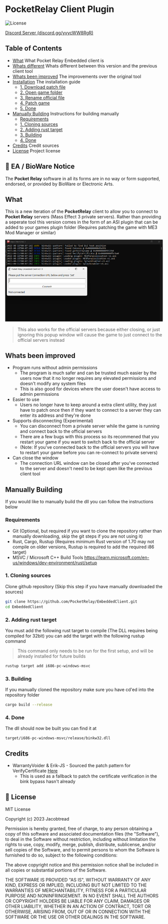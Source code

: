 # PocketRelay Client Plugin

![License](https://img.shields.io/github/license/PocketRelay/EmbeddedClient?style=for-the-badge)

[Discord Server (discord.gg/yvycWW8RgR)](https://discord.gg/yvycWW8RgR)

## Table of Contents

- [What](#what) What Pocket Relay Embedded client is
- [Whats different](#whats-different) Whats different between this version and the previous client tool
- [Whats been improved](#whats-been-improved) The improvements over the original tool
- [Installation](#installation) The installation guide
  - [1. Download patch file](#1-download-patch-file) 
  - [2. Open game folder](#2-open-game-folder) 
  - [3. Rename official file](#3-rename-official-file) 
  - [4. Patch game](#4-patch-game) 
  - [5. Done](#5-done) 
- [Manually Building](#manually-building) Instructions for building manually
  - [Requirements](#requirements)
  - [1. Cloning sources](#1-cloning-sources)
  - [2. Adding rust target](#2-adding-rust-target)
  - [3. Building](#3-building)
  - [4. Done](#4-done)
- [Credits](#credits) Credit sources
- [License](#license) Project license

## 📌 EA / BioWare Notice

The **Pocket Relay** software in all its forms are in no way or form supported, endorsed, or provided by BioWare or Electronic Arts. 


## What

This is a new iteration of the **PocketRelay** client to allow you to connect to **Pocket Relay** servers (Mass Effect 3 private servers). 
Rather than providing a seperate tool this version comes in the form of an ASI plugin that can be added to your games plugin folder
(Requires patching the game with ME3 Mod Manager or similar)

![Start](assets/start.png)

> This also works for the official servers because either closing, or just ignoring this popup window will cause the game to just connect to the official servers instead

## Whats been improved
- Program runs without admin permissions
    - The program is much safer and can be trusted much easier by the users now that it no longer requires any elevated permissions and doesn't modify any system files
    - This is also good for devices where the user doesn't have access to admin permissions
- Easier to use
    - Users no longer have to keep around a extra client utility, they just have to patch once then if they want to connect to a server they can enter its address and they're done
- Supports disconnecting (Experimental)
    - You can disconnect from a private server while the game is running and connect back to the official servers
    - There are a few bugs with this process so its recommened that you restart your game if you want to switch back to the official server
    - (Note: If you've connected back to the official servers you will have to restart your game before you can re-connect to private servers)
- Can close the window 
    - The connection URL window can be closed after you've connected to the server and doesn't need to be kept open like the previous client tool

## Manually Building

If you would like to manually build the dll you can follow the instructions below

### Requirements
- Git (Optional, but required if you want to clone the repository rather than manually downloading, skip the git steps if you are not using it)
- Rust, Cargo, Rustup (Requires minimum Rust version of 1.70 may not compile on older versions, Rustup is required to add the required i86 target)
- MSVC / Microsoft C++ Build Tools https://learn.microsoft.com/en-us/windows/dev-environment/rust/setup

### 1. Cloning sources

Clone github repository (Skip this step if you have manually downloaded the sources)

```sh
git clone https://github.com/PocketRelay/EmbeddedClient.git
cd EmbeddedClient
```

### 2. Adding rust target

You must add the following rust target to compile (The DLL requires being compiled for 32bit) you can add the target with the following rustup command

> This command only needs to be run for the first setup, and will be already installed for future builds

```sh
rustup target add i686-pc-windows-msvc
```

### 3. Building 

If you manually cloned the repository make sure you have cd'ed into the repository folder

```sh
cargo build --release
```

### 4. Done

The dll should now be built you can find it at

```
target/i686-pc-windows-msvc/release/binkw32.dll
```


## Credits

* WarrantyVoider & Erik-JS - Sourced the patch pattern for VerifyCertificate [Here](https://github.com/Erik-JS/masseffect-binkw32)
  * This is used as a fallback to patch the certificate verification in the bink bypass hasn't already


## 🧾 License

MIT License

Copyright (c) 2023 Jacobtread

Permission is hereby granted, free of charge, to any person obtaining a copy
of this software and associated documentation files (the "Software"), to deal
in the Software without restriction, including without limitation the rights
to use, copy, modify, merge, publish, distribute, sublicense, and/or sell
copies of the Software, and to permit persons to whom the Software is
furnished to do so, subject to the following conditions:

The above copyright notice and this permission notice shall be included in all
copies or substantial portions of the Software.

THE SOFTWARE IS PROVIDED "AS IS", WITHOUT WARRANTY OF ANY KIND, EXPRESS OR
IMPLIED, INCLUDING BUT NOT LIMITED TO THE WARRANTIES OF MERCHANTABILITY,
FITNESS FOR A PARTICULAR PURPOSE AND NONINFRINGEMENT. IN NO EVENT SHALL THE
AUTHORS OR COPYRIGHT HOLDERS BE LIABLE FOR ANY CLAIM, DAMAGES OR OTHER
LIABILITY, WHETHER IN AN ACTION OF CONTRACT, TORT OR OTHERWISE, ARISING FROM,
OUT OF OR IN CONNECTION WITH THE SOFTWARE OR THE USE OR OTHER DEALINGS IN THE
SOFTWARE.